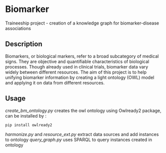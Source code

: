 # Biomarker
Traineeship project - creation of a knowledge graph for biomarker-disease associations

## Description
Biomarkers, or biological markers, refer to a broad subcategory of medical signs. They are objective and quantifiable characteristics of biological processes. Though already used in clinical trials, biomarker data vary widely between different resources.
The aim of this project is to help unifying biomarker information by creating a light ontology (OWL) model and applying it on data from different resources.

## Usage

*create_bm_ontology.py* creates the owl ontology using Owlready2 package, can be installed by :
```
pip install owlready2
```

*harmonize.py* and *resource_ext.py* extract data sources and add instances to ontology
*query_graph.py* uses SPARQL to query instances created in ontology
